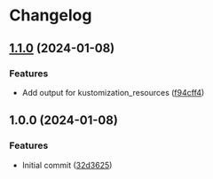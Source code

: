 # Changelog

## [1.1.0](https://github.com/e-breuninger/terraform-module-kustomization/compare/v1.0.0...v1.1.0) (2024-01-08)


### Features

* Add output for kustomization_resources ([f94cff4](https://github.com/e-breuninger/terraform-module-kustomization/commit/f94cff45c2a802b04ea5b238c8b0d211f8fb6bd6))

## 1.0.0 (2024-01-08)


### Features

* Initial commit ([32d3625](https://github.com/e-breuninger/terraform-module-kustomization/commit/32d3625416a8cc5b3aa73b8f5eb599dc5e45742a))
